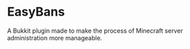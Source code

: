 EasyBans
========

A Bukkit plugin made to make the process of Minecraft server administration more manageable.